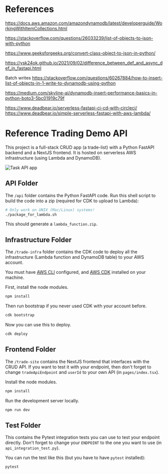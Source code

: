 # References

https://docs.aws.amazon.com/amazondynamodb/latest/developerguide/WorkingWithItemCollections.html

https://stackoverflow.com/questions/26033239/list-of-objects-to-json-with-python

https://www.geeksforgeeks.org/convert-class-object-to-json-in-python/

https://ysk24ok.github.io/2021/09/02/difference_between_def_and_async_def_in_fastapi.html

Batch writes
https://stackoverflow.com/questions/60267884/how-to-insert-list-of-objects-in-1-write-to-dynamodb-using-python

https://medium.com/skyline-ai/dynamodb-insert-performance-basics-in-python-boto3-5bc01919c79f


https://www.deadbear.io/serverless-fastapi-ci-cd-with-circleci/
https://www.deadbear.io/simple-serverless-fastapi-with-aws-lambda/

# Reference Trading Demo API

This project is a full-stack CRUD app (a trade-list) with a Python FastAPI backend and a
NextJS frontend. It is hosted on serverless AWS infrastructure (using Lambda and DynamoDB).

![Task API app](task_api.png)

## API Folder

The `/api` folder contains the Python FastAPI code. Run this shell script to build the code into
a zip (required for CDK to upload to Lambda):

```bash
# Only work on UNIX (Mac/Linux) systems!
./package_for_lambda.sh
```

This should generate a `lambda_function.zip`.

## Infrastructure Folder

The `/trade-infra` folder contains the CDK code to deploy all the infrastructure 
(Lambda function and DynamoDB table) to your AWS account.

You must have [AWS CLI](https://aws.amazon.com/cli/) configured, and 
[AWS CDK](https://docs.aws.amazon.com/cdk/v2/guide/home.html) installed on your machine.

First, install the node modules.

```bash
npm install
```

Then run bootstrap if you never used CDK with your account before.

```bash
cdk bootstrap
```

Now you can use this to deploy.

```bash
cdk deploy
```

## Frontend Folder

The `/trade-site` contains the NextJS frontend that interfaces with the CRUD API. If you want to
test it with your endpoint, then don't forget to change `tradeApiEndpoint` and `userId` to your own
API (in `pages/index.tsx`).

Install the node modules.

```bash
npm install
```

Run the development server locally.

```bash
npm run dev
```

## Test Folder

This contains the Pytest integration tests you can use to test your endpoint directly. Don't 
forget to change your `ENDPOINT` to the one you want to use (in `api_integration_test.py`).

You can run the test like this (but you have to have `pytest` installed):

```bash
pytest
```


